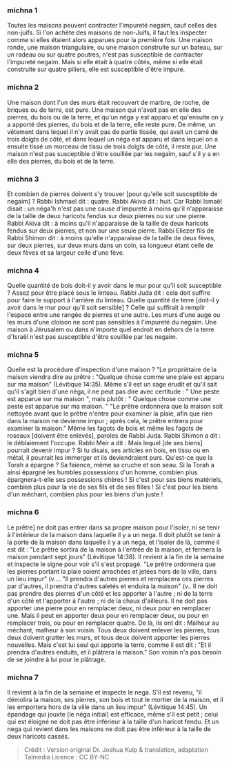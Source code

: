 
### michna 1
Toutes les maisons peuvent contracter l'impureté negaim, sauf celles des non-juifs. Si l'on achète des maisons de non-Juifs, il faut les inspecter comme si elles étaient alors apparues pour la première fois. Une maison ronde, une maison triangulaire, ou une maison construite sur un bateau, sur un radeau ou sur quatre poutres, n'est pas susceptible de contracter l'impureté negaim. Mais si elle était à quatre côtés, même si elle était construite sur quatre piliers, elle est susceptible d'être impure.

### michna 2
Une maison dont l'un des murs était recouvert de marbre, de roche, de briques ou de terre, est pure. Une maison qui n'avait pas en elle des pierres, du bois ou de la terre, et qu'un néga y est apparu et qu'ensuite on y a apporté des pierres, du bois et de la terre, elle reste pure. De même, un vêtement dans lequel il n'y avait pas de partie tissée, qui avait un carré de trois doigts de côté, et dans lequel un néga est apparu et dans lequel on a ensuite tissé un morceau de tissu de trois doigts de côté, il reste pur. Une maison n'est pas susceptible d'être souillée par les negaim, sauf s'il y a en elle des pierres, du bois et de la terre.

### michna 3
Et combien de pierres doivent s'y trouver [pour qu'elle soit susceptible de negaim] ? Rabbi Ishmael dit : quatre. Rabbi Akiva dit : huit. Car Rabbi Ismaël disait : un néga'h n'est pas une cause d'impureté à moins qu'il n'apparaisse de la taille de deux haricots fendus sur deux pierres ou sur une pierre. Rabbi Akiva dit : à moins qu'il n'apparaisse de la taille de deux haricots fendus sur deux pierres, et non sur une seule pierre. Rabbi Eliezer fils de Rabbi Shimon dit : à moins qu'elle n'apparaisse de la taille de deux fèves, sur deux pierres, sur deux murs dans un coin, sa longueur étant celle de deux fèves et sa largeur celle d'une fève.

### michna 4
Quelle quantité de bois doit-il y avoir dans le mur pour qu'il soit susceptible ? Assez pour être placé sous le linteau. Rabbi Juda dit : cela doit suffire pour faire le support à l'arrière du linteau. Quelle quantité de terre [doit-il y avoir dans le mur pour qu'il soit sensible] ? Celle qui suffirait à remplir l'espace entre une rangée de pierres et une autre. Les murs d'une auge ou les murs d'une cloison ne sont pas sensibles à l'impureté du negaïm. Une maison à Jérusalem ou dans n'importe quel endroit en dehors de la terre d'Israël n'est pas susceptible d'être souillée par les negaim.

### michna 5
Quelle est la procédure d'inspection d'une maison ? "Le propriétaire de la maison viendra dire au prêtre : "Quelque chose comme une plaie est apparu sur ma maison" (Lévitique 14:35). Même s'il est un sage érudit et qu'il sait qu'il s'agit bien d'une néga, il ne peut pas dire avec certitude : " Une peste est apparue sur ma maison ", mais plutôt : " Quelque chose comme une peste est apparue sur ma maison. " "Le prêtre ordonnera que la maison soit nettoyée avant que le prêtre n'entre pour examiner la plaie, afin que rien dans la maison ne devienne impur ; après cela, le prêtre entrera pour examiner la maison." Même les fagots de bois et même les fagots de roseaux [doivent être enlevés], paroles de Rabbi Juda. Rabbi Shimon a dit : le déblaiement l'occupe. Rabbi Meir a dit : Mais lequel [de ses biens] pourrait devenir impur ? Si tu disais, ses articles en bois, en tissu ou en métal, il pourrait les immerger et ils deviendraient purs. Qu'est-ce que la Torah a épargné ? Sa faïence, même sa cruche et son seau. Si la Torah a ainsi épargné les humbles possessions d'un homme, combien plus épargnera-t-elle ses possessions chères ! Si c'est pour ses biens matériels, combien plus pour la vie de ses fils et de ses filles ! Si c'est pour les biens d'un méchant, combien plus pour les biens d'un juste !

### michna 6
Le prêtre] ne doit pas entrer dans sa propre maison pour l'isoler, ni se tenir à l'intérieur de la maison dans laquelle il y a un nega. Il doit plutôt se tenir à la porte de la maison dans laquelle il y a un nega, et l'isoler de là, comme il est dit : "Le prêtre sortira de la maison à l'entrée de la maison, et fermera la maison pendant sept jours" (Lévitique 14:38). Il revient à la fin de la semaine et inspecte le signe pour voir s'il s'est propagé. "Le prêtre ordonnera que les pierres portant la plaie soient arrachées et jetées hors de la ville, dans un lieu impur" (v.... "Il prendra d'autres pierres et remplacera ces pierres par d'autres, il prendra d'autres saletés et enduira la maison" (v.. Il ne doit pas prendre des pierres d'un côté et les apporter à l'autre ; ni de la terre d'un côté et l'apporter à l'autre ; ni de la chaux d'ailleurs. Il ne doit pas apporter une pierre pour en remplacer deux, ni deux pour en remplacer une. Mais il peut en apporter deux pour en remplacer deux, ou pour en remplacer trois, ou pour en remplacer quatre. De là, ils ont dit : Malheur au méchant, malheur à son voisin. Tous deux doivent enlever les pierres, tous deux doivent gratter les murs, et tous deux doivent apporter les pierres nouvelles. Mais c'est lui seul qui apporte la terre, comme il est dit : "Et il prendra d'autres enduits, et il plâtrera la maison."  Son voisin n'a pas besoin de se joindre à lui pour le plâtrage.

### michna 7
Il revient à la fin de la semaine et inspecte le nega. S'il est revenu, "il démolira la maison, ses pierres, son bois et tout le mortier de la maison, et il les emportera hors de la ville dans un lieu impur" (Lévitique 14:45). Un épandage qui jouxte [le néga initial] est efficace, même s'il est petit ; celui qui est éloigné ne doit pas être inférieur à la taille d'un haricot fendu. Et un nega qui revient dans les maisons ne doit pas être inférieur à la taille de deux haricots cassés.

>Crédit : Version original Dr. Joshua Kulp & translation, adaptation Talmedia
>Licence : CC BY-NC